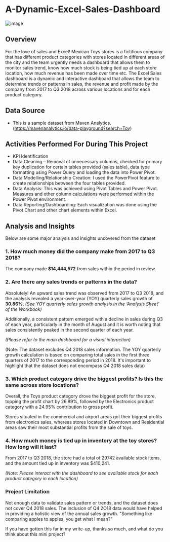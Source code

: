 # A-Dynamic-Excel-Sales-Dashboard


![image](https://github.com/NUgonna/A-Dynamic-Excel-Sales-Dashboard/assets/51289316/05e9f7b9-2fee-465c-a046-104838609b59)


## Overview
For the love of sales and Excel! Mexican Toys stores is a fictitious company that has different product categories with stores located in different areas of the city and the team urgently needs a dashboard that allows them to monitor sales trend, know how much stock is being tied up at each store location, how much revenue has been made over time etc.
The Excel Sales dashboard is a dynamic and interactive dashboard that allows the team to determine trends or patterns in sales, the revenue and profit made by the company from 2017 to Q3 2018 across various locations and for each product category. 

## Data Source
* This is a sample dataset from Maven Analytics. (https://mavenanalytics.io/data-playground?search=Toy)

## Activities Performed For During This Project
*	KPI Identification
*	Data Cleaning – Removal of unnecessary columns, checked for primary key duplication for certain tables provided (sales table), data type formatting using Power Query and 
  loading the data into Power Pivot.
*	Data Modelling/Relationship Creation: I used the PowerPivot feature to create relationships between the four tables provided.
*	Data Analysis: This was achieved using Pivot Tables and Power Pivot. Measures and other column calculations were performed within the Power Pivot environment.
*	Data Reporting/Dashboarding: Each visualization was done using the Pivot Chart and other chart elements within Excel.

## Analysis and Insights

Below are some major analysis and insights uncovered from the dataset

### 1.	How much money did the company make from 2017 to Q3 2018?

The company made **$14,444,572** from sales within the period in review.

### 2.	Are there any sales trends or patterns in the data?

Absolutely! An upward sales trend was observed from 2017 to Q3 2018, and the analysis revealed a year-over-year (YOY) quarterly sales growth of **30.86%**. 
*(See YOY quarterly sales growth analysis in the ‘Analysis Sheet’ of the Workbook)*

Additionally, a consistent pattern emerged with a decline in sales during Q3 of each year, particularly in the month of August and it is worth noting that sales consistently peaked in the second quarter of each year. 

*(Please refer to the main dashboard for a visual interaction)*

(Note: The dataset excludes Q4 2018 sales information. The YOY quarterly growth calculation is based on comparing total sales in the first three quarters of 2017 to the corresponding period in 2018. It's important to highlight that the dataset does not encompass Q4 2018 sales data)


### 3.	Which product category drive the biggest profits? Is this the same across store locations?

Overall, the Toys product category drove the biggest profit for the store, topping the profit chart by 26.89%, followed by the Electronics product category with a 24.95% contribution to gross profit. 

Stores situated in the commercial and airport areas got their biggest profits from electronics sales, whereas stores located in Downtown and Residential areas saw their most substantial profits from the sale of toys. 


### 4.	How much money is tied up in inventory at the toy stores? How long will it last?

From 2017 to Q3 2018, the store had a total of 29742 available stock items, and the amount tied up in inventory was $410,241.

*(Note: Please interact with the dashboard to see available stock for each product category in each location)*

### Project Limitation
Not enough data to validate sales pattern or trends, and the dataset does not cover Q4 2018 sales. The inclusion of Q4 2O18 data would have helped in providing a holistic view of the annual sales growth. "Something like comparing apples to apples, you get what I mean?"

If you have gotten this far in my write-up, thanks so much, and what do you think about this mini project?

